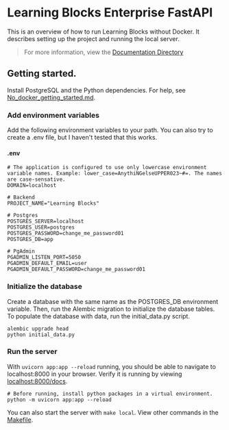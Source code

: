 # Learning Blocks Enterprise FastAPI

This is an overview of how to run Learning Blocks without Docker. It describes setting up the project and running the
local server.
> For more information, view the [Documentation Directory](/Documentation%20Directory)

## Getting started.

Install PostgreSQL and the Python dependencies. For help,
see [No_docker_getting_started.md](Documentation%20Directory/No_docker_getting_started.md).

### Add environment variables

Add the following environment variables to your path. You can also try to create a .env file, but I haven't tested that
this works.

#### .env

```dotenv
# The application is configured to use only lowercase environment variable names. Example: lower_case=AnythiNGelseUPPER023~#=. The names are case-sensative.
DOMAIN=localhost

# Backend
PROJECT_NAME="Learning Blocks"

# Postgres
POSTGRES_SERVER=localhost
POSTGRES_USER=postgres
POSTGRES_PASSWORD=change_me_password01
POSTGRES_DB=app

# PgAdmin
PGADMIN_LISTEN_PORT=5050
PGADMIN_DEFAULT_EMAIL=user
PGADMIN_DEFAULT_PASSWORD=change_me_password01
```

### Initialize the database

Create a database with the same name as the POSTGRES_DB environment variable. Then, run the Alembic migration to
initialize the database tables. To populate the database with data, run the initial_data.py script.

```shell
alembic upgrade head
python initial_data.py
```

### Run the server

With `uvicorn app:app --reload` running, you should be able to navigate to localhost:8000 in your browser. Verify it is
running by viewing [localhost:8000/docs](http://localhost:8000/docs).

```shell
# Before running, install python packages in a virtual environment.
python -m uvicorn app:app --reload
```

You can also start the server with `make local`. View other commands in
the [Makefile](/Learning-Blocks-No-Docker-Version/py_orl/Makefile).
